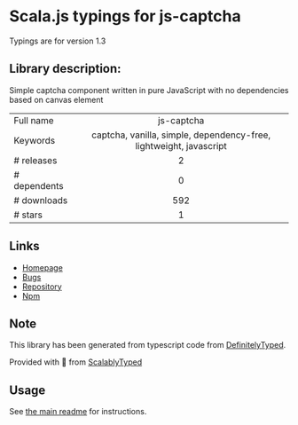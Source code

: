 
# Scala.js typings for js-captcha

Typings are for version 1.3

## Library description:
Simple captcha component written in pure JavaScript with no dependencies based on canvas element

|                    |                 |
| ------------------ | :-------------: |
| Full name          | js-captcha |
| Keywords           | captcha, vanilla, simple, dependency-free, lightweight, javascript |
| # releases         | 2 |
| # dependents       | 0 |
| # downloads        | 592 |
| # stars            | 1 |

## Links
- [Homepage](https://github.com/robiveli/js-captcha#readme)
- [Bugs](https://github.com/robiveli/js-captcha/issues)
- [Repository](https://github.com/robiveli/js-captcha)
- [Npm](https://www.npmjs.com/package/js-captcha)
    


## Note
This library has been generated from typescript code from [DefinitelyTyped](https://definitelytyped.org).

Provided with :purple_heart: from [ScalablyTyped](https://github.com/oyvindberg/ScalablyTyped)

## Usage
See [the main readme](../../readme.md) for instructions.


